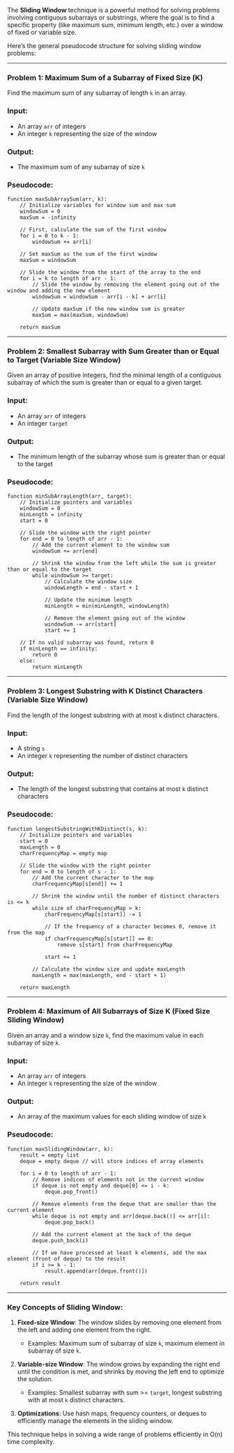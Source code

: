The **Sliding Window** technique is a powerful method for solving problems involving contiguous subarrays or substrings, where the goal is to find a specific property (like maximum sum, minimum length, etc.) over a window of fixed or variable size.

Here’s the general pseudocode structure for solving sliding window problems:

---

### Problem 1: Maximum Sum of a Subarray of Fixed Size (K)
Find the maximum sum of any subarray of length `k` in an array.

### Input:
- An array `arr` of integers
- An integer `k` representing the size of the window

### Output:
- The maximum sum of any subarray of size `k`

### Pseudocode:

```
function maxSubArraySum(arr, k):
    // Initialize variables for window sum and max sum
    windowSum = 0
    maxSum = -infinity

    // First, calculate the sum of the first window
    for i = 0 to k - 1:
        windowSum += arr[i]

    // Set maxSum as the sum of the first window
    maxSum = windowSum

    // Slide the window from the start of the array to the end
    for i = k to length of arr - 1:
        // Slide the window by removing the element going out of the window and adding the new element
        windowSum = windowSum - arr[i - k] + arr[i]

        // Update maxSum if the new window sum is greater
        maxSum = max(maxSum, windowSum)

    return maxSum
```

---

### Problem 2: Smallest Subarray with Sum Greater than or Equal to Target (Variable Size Window)
Given an array of positive integers, find the minimal length of a contiguous subarray of which the sum is greater than or equal to a given target.

### Input:
- An array `arr` of integers
- An integer `target`

### Output:
- The minimum length of the subarray whose sum is greater than or equal to the target

### Pseudocode:

```
function minSubArrayLength(arr, target):
    // Initialize pointers and variables
    windowSum = 0
    minLength = infinity
    start = 0

    // Slide the window with the right pointer
    for end = 0 to length of arr - 1:
        // Add the current element to the window sum
        windowSum += arr[end]

        // Shrink the window from the left while the sum is greater than or equal to the target
        while windowSum >= target:
            // Calculate the window size
            windowLength = end - start + 1

            // Update the minimum length
            minLength = min(minLength, windowLength)

            // Remove the element going out of the window
            windowSum -= arr[start]
            start += 1

    // If no valid subarray was found, return 0
    if minLength == infinity:
        return 0
    else:
        return minLength
```

---

### Problem 3: Longest Substring with K Distinct Characters (Variable Size Window)
Find the length of the longest substring with at most `k` distinct characters.

### Input:
- A string `s`
- An integer `k` representing the number of distinct characters

### Output:
- The length of the longest substring that contains at most `k` distinct characters

### Pseudocode:

```
function longestSubstringWithKDistinct(s, k):
    // Initialize pointers and variables
    start = 0
    maxLength = 0
    charFrequencyMap = empty map

    // Slide the window with the right pointer
    for end = 0 to length of s - 1:
        // Add the current character to the map
        charFrequencyMap[s[end]] += 1

        // Shrink the window until the number of distinct characters is <= k
        while size of charFrequencyMap > k:
            charFrequencyMap[s[start]] -= 1

            // If the frequency of a character becomes 0, remove it from the map
            if charFrequencyMap[s[start]] == 0:
                remove s[start] from charFrequencyMap

            start += 1

        // Calculate the window size and update maxLength
        maxLength = max(maxLength, end - start + 1)

    return maxLength
```

---

### Problem 4: Maximum of All Subarrays of Size K (Fixed Size Sliding Window)
Given an array and a window size `k`, find the maximum value in each subarray of size `k`.

### Input:
- An array `arr` of integers
- An integer `k` representing the size of the window

### Output:
- An array of the maximum values for each sliding window of size `k`

### Pseudocode:

```
function maxSlidingWindow(arr, k):
    result = empty list
    deque = empty deque // will store indices of array elements

    for i = 0 to length of arr - 1:
        // Remove indices of elements not in the current window
        if deque is not empty and deque[0] <= i - k:
            deque.pop_front()

        // Remove elements from the deque that are smaller than the current element
        while deque is not empty and arr[deque.back()] <= arr[i]:
            deque.pop_back()

        // Add the current element at the back of the deque
        deque.push_back(i)

        // If we have processed at least k elements, add the max element (front of deque) to the result
        if i >= k - 1:
            result.append(arr[deque.front()])

    return result
```

---

### Key Concepts of Sliding Window:

1. **Fixed-size Window**: The window slides by removing one element from the left and adding one element from the right.
    - Examples: Maximum sum of subarray of size `k`, maximum element in subarray of size `k`.

2. **Variable-size Window**: The window grows by expanding the right end until the condition is met, and shrinks by moving the left end to optimize the solution.
    - Examples: Smallest subarray with sum >= `target`, longest substring with at most `k` distinct characters.

3. **Optimizations**: Use hash maps, frequency counters, or deques to efficiently manage the elements in the sliding window.

This technique helps in solving a wide range of problems efficiently in O(n) time complexity.